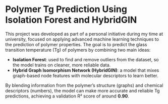 # Polymer Tg Prediction Using Isolation Forest and HybridGIN

This project was developed as part of a personal initiative during my time at university, focused on applying advanced machine learning techniques to the prediction of polymer properties. The goal is to predict the glass transition temperature (Tg) of polymers by combining two main ideas:

- **Isolation Forest**: used to find and remove outliers from the dataset, so the model trains on cleaner, more reliable data.
- **Hybrid Graph Isomorphism Network (HybridGIN)**: a model that mixes graph-based node features with molecular descriptors to learn better.

By blending information from the polymer’s structure (graphs) and chemical descriptors (numbers), the model can make more accurate and reliable Tg predictions, achieving a validation R² score of around **0.90**.
